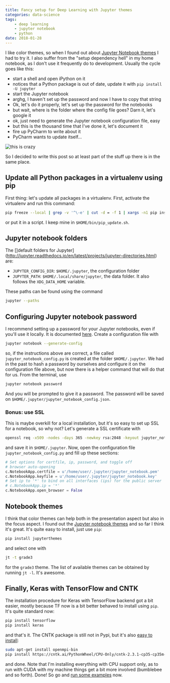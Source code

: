 ```yaml
---
title: Fancy setup for Deep Learning with Jupyter themes
categories: data-science
tags:
    - deep learning
    - jupyter notebook
    - python
date: 2018-01-28
---
```


I like color themes, so when I found out about [Jupyter Notebook themes](https://github.com/dunovank/jupyter-themes) I had
to try it. I also suffer from the "setup dependency hell" in my home notebook, as I don't use it frequently do to development.
Usually the cycle goes like this:

- start a shell and open iPython on it
- notices that a Python package is out of date, update it with `pip install -U jupyter`
- start the Jupyter notebook
- arghg, I haven't set up the password and now I have to copy that string
- Ok, let's do it properly, let's set up the password for the notebooks
- but wait, where is the folder where the config file goes? Darn it, let's google it
- ok, just need to generate the Jupyter notebook configuration file, easy
- but this is the thousand time that I've done it, let's document it
- fire up PyCharm to write about it
- PyCharm wants to update itself...

![this is crazy](https://media.giphy.com/media/D12CsrRNv7gL6/giphy.gif)

So I decided to write this post so at least part of the stuff up there is in the same place.


## Update all Python packages in a virtualenv using pip

First thing: let's update all packages in a virtualenv. First, activate the virtualenv and run this command:

```bash
pip freeze --local | grep -v '^\-e' | cut -d = -f 1 | xargs -n1 pip install -U
```

or put it in a script. I keep mine in `$HOME/bin/pip_update.sh`.

## Jupyter notebook folders

The []default folders for Jupyter](http://jupyter.readthedocs.io/en/latest/projects/jupyter-directories.html) are:

- `JUPYTER_CONFIG_DIR`: `$HOME/.jupyter`, the configuration folder
- `JUPYTER_PATH`: `$HOME/.local/share/jupyter`, the data folder. It also follows the `XDG_DATA_HOME` variable.

These paths can be found using the command

```bash
jupyter --paths
```

## Configuring Jupyter notebook password
I recommend setting up a password for your Jupyter notebooks, even if you'll use it locally. It is documented
[here](http://jupyter-notebook.readthedocs.io/en/stable/public_server.html). Create a configuration file with

```bash
jupyter notebook --generate-config
```

so, if the instructions above are correct, a file called `jupyter_notebook_config.py` is created at the folder
`$HOME/.jupyter`. We had in the past to hash a password by ourselves and configure it on the configuration file above,
but now there is a helper command that will do that for us. From the terminal, use

```bash
jupyter notebook password
```
And you will be prompted to give it a password. The password will be saved on `$HOME/.jupyter/jupyter_notebook_config.json`.

### Bonus: use SSL
This is maybe overkill for a local installation, but it's so easy to set up SSL for a notebook, so why not? Let's generate
a SSL certificate with

```bash
openssl req -x509 -nodes -days 365 -newkey rsa:2048 -keyout jupyter_notebook.key -out jupyter_notebook.pem
```
and save it in `$HOME/.jupyter`. Now, open the configuration file `jupyter_notebook_config.py` and fill up these sections:

```python
# Set options for certfile, ip, password, and toggle off
# browser auto-opening
c.NotebookApp.certfile = u'/home/user/.jupyter/jupyter_notebook.pem'
c.NotebookApp.keyfile = u'/home/user/.jupyter/jupyter_notebook.key'
# Set ip to '*' to bind on all interfaces (ips) for the public server
# c.NotebookApp.ip = '*'
c.NotebookApp.open_browser = False
```

## Notebook themes

I think that color themes can help both in the presentation aspect but also in the focus aspect. I found out the
[Jupyter notebook themes](https://github.com/dunovank/jupyter-themes) and so far I think it's great. It's quite easy to
install, just use `pip`:

```bash
pip install jupyterthemes
```

and select one with

``` bash
jt -t grade3
```
for the `grade3` theme. The list of available themes can be obtained by running `jt -l`. It's awesome.

## Finally, Keras with TensorFlow and CNTK

The installation procedure for Keras with TensorFlow backend got a bit easier, mostly because TF now is a bit better
behaved to install using `pip`. It's quite standard now:

```bash
pip install tensorflow
pip install keras
```

and that's it. The CNTK package is still not in Pypi, but it's also [easy to install](https://docs.microsoft.com/en-us/cognitive-toolkit/setup-linux-python?tabs=cntkpy231):

```bash
sudo apt-get install openmpi-bin
pip install https://cntk.ai/PythonWheel/CPU-Only/cntk-2.3.1-cp35-cp35m-linux_x86_64.whl
```

and done. Note that I'm installing everything with CPU support only, as to run with CUDA with my machine things get a bit more involved
(bumblebee and so forth). Done! So go and [run some examples](https://keras.io/getting-started/functional-api-guide/) now.

